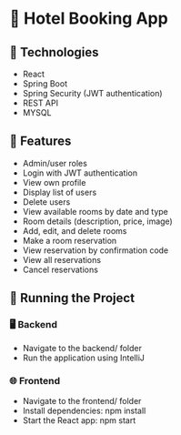 # 🏨 Hotel Booking App


## 🚀 Technologies
- React
- Spring Boot
- Spring Security (JWT authentication)
- REST API
- MYSQL


## 🔐 Features

- Admin/user roles
- Login with JWT authentication
- View own profile
- Display list of users
- Delete users
- View available rooms by date and type
- Room details (description, price, image)
- Add, edit, and delete rooms
- Make a room reservation
- View reservation by confirmation code
- View all reservations
- Cancel reservations


## 🔧 Running the Project

### 🖥️ Backend

- Navigate to the backend/ folder
- Run the application using IntelliJ

### 🌐 Frontend

- Navigate to the frontend/ folder
- Install dependencies: npm install
- Start the React app: npm start
